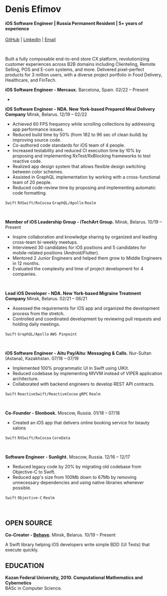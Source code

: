 
# Denis Efimov
#### iOS Software Engineer | Russia Permanent Resident | 5+ years of experience 
[GitHub](https://github.com/denpef) | [LinkedIn](https://www.linkedin.com/in/denis-efimov-ios-dev) | [Email](mailto:denis.appdevelopment@gmail.com)

<br>

Built a fully composable end-to-end store CX platform, revolutionizing customer experiences across B2B domains including Clienteling, Remote Selling, POS and E-com systems, and more.
Delivered pixel-perfect products for 3 million users, with a diverse project portfolio in Food Delivery, Healthcare, and FinTech.

<be>

**iOS Software Engineer - Mercaux.** Barcelona, Spain. 02/22 – Present 

- 


**iOS Software Engineer - NDA. New York-based Prepared Meal Delivery Company** Minsk, Belarus. 12/19 – 02/22 

- Achieved 60 FPS frequency while scrolling collections by addressing app performance issues.
- Reduced build time by 50% (from 182 to 96 sec of clean build) by improving source code.
- Co-authored code standards for iOS team of 4 people.
- Increased testability and reduced CI execution time by 10% by proposing and implementing RxTest/RxBlocking frameworks to test reactive code.
- Realized app design system that allows flexible design switching between color schemes.
- Assisted in GraphQL implementation by working with a cross-functional team of 20 people.
- Reduced code-review time by proposing and implementing automatic code formatting.

`Swift` `RXSwift/RxCocoa` `GraphQL/Apollo` `Realm`

<br>

**Member of iOS Leadership Group - iTechArt Group.** Minsk, Belarus. 10/19 – Present 

- Inspire collaboration and knowledge sharing by organized and leading cross-team bi-weekly meetups.
- Interviewed 30 candidates for iOS positions and 5 candidates for mobile-related positions (Android/Flutter).
- Mentored 2 Junior Engineers and helped them grow to Middle Engineers in 12 months.
- Evaluated the complexity and time of project development for 4 companies.

<br>

**Lead iOS Developer - NDA. New York-based Migraine Treatment Company** Minsk, Belarus. 02/21 – 06/21 

- Assessed the requirements for iOS app and organized the development process from the stretch.
- Controlled and coordinated development by reviewing pull requests and holding daily meetings.

`Swift` `GraphQL/Apollo` `AWS Pinpoint` 

<br>

**iOS Software Engineer - Aitu Pay/Aitu: Messaging & Calls.** Nur-Sultan (Astana), Kazakhstan. 07/18 – 07/19

- Implemented 100% programmatic UI in Swift using UIKit.
- Reduced codebase by implementing MVVM instead of VIPER application architecture.
- Collaborated with backend engineers to develop REST API contracts.

`Swift` `ReactiveSwift/ReactiveCocoa` `gRPC` `Realm`

<br>

**Co-Founder - Slonbook.** Moscow, Russia. 01/18 – 07/18
 
- Created an iOS app that delivers online booking service for beauty salons

`Swift` `RXSwift/RxCocoa` `CoreData`

<br>

**Software Engineer - Sunlight.** Moscow, Russia. 12/16 – 12/17

- Reduced legacy code by 20% by migrating old codebase from Objective-C to Swift.
- Reduced app's size from 100Mb down to 67Mb by removing unnecessary dependencies and using native libraries whenever possible.

`Swift` `Objective-C` `Realm`

<br>

OPEN SOURCE
- 

**Co-Creator - [Behave](https://github.com/Freshly/Behave).** Minsk, Belarus. 10/19 – Present 

A Swift library helping iOS developers write simple BDD (UI Tests) that execute quickly.

EDUCATION
- 
**Kazan Federal University, 2010. Computational Mathematics and Cybernetics <br>**
BASc in Computer Science.
